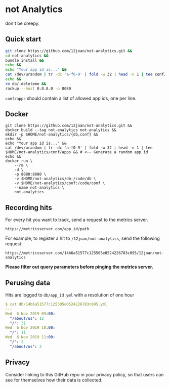 # not Analytics

don't be creepy. 

## Quick start

```sh
git clone https://github.com/12joan/not-analytics.git &&
cd not-analytics &&
bundle install &&
echo &&
echo "Your app id is..." &&
cat /dev/urandom | tr -dc 'a-f0-9' | fold -w 32 | head -n 1 | tee conf/apps && # <-- Generate a random app id
echo &&
rm db/.deleteme &&
rackup --host 0.0.0.0 -p 8080
```

`conf/apps` should contain a list of allowed app ids, one per line.

## Docker

```
git clone https://github.com/12joan/not-analytics.git &&
docker build --tag not-analytics not-analytics &&
mkdir -p $HOME/not-analytics/{db,conf} &&
echo &&
echo "Your app id is..." &&
cat /dev/urandom | tr -dc 'a-f0-9' | fold -w 32 | head -n 1 | tee $HOME/not-analytics/conf/apps && # <-- Generate a random app id
echo &&
docker run \
	--rm \
	-d \
	-p 8080:8080 \
	-v $HOME/not-analytics/db:/code/db \
	-v $HOME/not-analytics/conf:/code/conf \
	--name not-analytics \
	not-analytics
```

## Recording hits

For every hit you want to track, send a request to the metrics server.

```
https://metricsserver.com/app_id/path
```

For example, to register a hit to `/12joan/not-analytics`, send the following request.

```
https://metricsserver.com/14b6a51577c125505e0524226783c895/12joan/not-analytics
```

**Please filter out query parameters before pinging the metrics server.**

## Perusing data

Hits are logged to `db/app_id.yml` with a resolution of one hour

```yaml
$ cat db/14b6a51577c125505e0524226783c895.yml 
---
Wed  6 Nov 2019 09:00:
  "/about/us": 12
  "/": 31
Wed  6 Nov 2019 10:00:
  "/": 11
Wed  6 Nov 2019 11:00:
  "/": 2
  "/about/us": 2
```

## Privacy

Consider linking to this GitHub repo in your privacy policy, so that users can see for themselves how their data is collected. 

